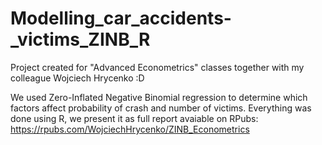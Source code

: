 # Modelling_car_accidents-_victims_ZINB_R
Project created for "Advanced Econometrics" classes together with my colleague Wojciech Hrycenko :D

We used Zero-Inflated Negative Binomial regression to determine which factors affect probability of crash and number of victims. Everything was done using R, we present it as full report avaiable on RPubs: https://rpubs.com/WojciechHrycenko/ZINB_Econometrics
